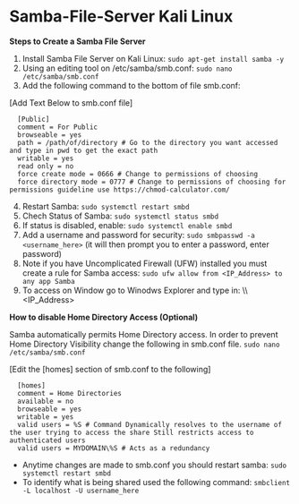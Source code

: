 # Samba-File-Server Kali Linux

**Steps to Create a Samba File Server**

1. Install Samba File Server on Kali Linux: `sudo apt-get install samba -y`
2. Using an editing tool on /etc/samba/smb.conf: `sudo nano /etc/samba/smb.conf`
3. Add the following command to the bottom of file smb.conf:
 
  [Add Text Below to smb.conf file]
      
      [Public]
      comment = For Public 
      browseable = yes 
      path = /path/of/directory # Go to the directory you want accessed and type in pwd to get the exact path 
      writable = yes 
      read only = no 
      force create mode = 0666 # Change to permissions of choosing 
      force directory mode = 0777 # Change to permissions of choosing for permissions guideline use https://chmod-calculator.com/

4. Restart Samba: `sudo systemctl restart smbd`
5. Chech Status of Samba: `sudo systemctl status smbd`
6. If status is disabled, enable: `sudo systemctl enable smbd`
7. Add a username and password for security: `sudo smbpasswd -a <username_here>` (it will then prompt you to enter a password, enter password)
8. Note if you have Uncomplicated Firewall (UFW) installed you must create a rule for Samba access: `sudo ufw allow from <IP_Address> to any app Samba`
9. To access on Window go to Winodws Explorer and type in: \\\\<IP_Address>

**How to disable Home Directory Access (Optional)** 

Samba automatically permits Home Directory access. In order to prevent Home Directory Visibility change the following in smb.conf file. `sudo nano /etc/samba/smb.conf`

[Edit the [homes] section of smb.conf to the following]
      
      [homes]
      comment = Home Directories
      available = no
      browseable = yes 
      writable = yes
      valid users = %S # Command Dynamically resolves to the username of the user trying to access the share Still restricts access to authenticated users
      valid users = MYDOMAIN\%S # Acts as a redundancy 

* Anytime changes are made to smb.conf you should restart samba: `sudo systemctl restart smbd`
* To identify what is being shared used the following command: `smbclient -L localhost -U username_here`
